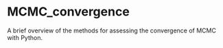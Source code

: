 # MCMC_convergence
A brief overview of the methods for assessing the convergence of MCMC with Python.
